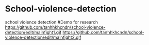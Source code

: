 # School-violence-detection
school violence detection
#Demo for research
https://github.com/tanhhkhcndn/school-violence-detection/edit/mainfight1.gif
https://github.com/tanhhkhcndn/school-violence-detection/edit/mainfight2.gif
